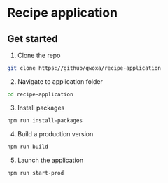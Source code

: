 # Recipe application

## Get started
1. Clone the repo
```bash
git clone https://github/qwoxa/recipe-application
```

2. Navigate to application folder
```bash
cd recipe-application
```

3. Install packages
```bash
npm run install-packages
```

4. Build a production version
```bash
npm run build
```

5. Launch the application
```bash
npm run start-prod
```